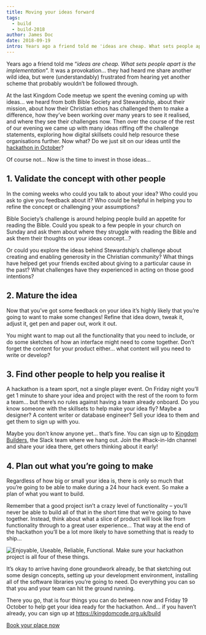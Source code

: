 ```yaml
---
title: Moving your ideas forward
tags:
  - build
  - build-2018
author: James Doc
date: 2018-09-19
intro: Years ago a friend told me 'ideas are cheap. What sets people apart is the implementation'. It was a provokation…
---
```


Years ago a friend told me &#8220;<em>ideas are cheap. What sets people apart is the implementation</em>&#8220;. It was a provokation… they had heard me share another wild idea, but were (understandably) frustrated from hearing yet another scheme that probably wouldn&#8217;t be followed through.

At the last Kingdom Code meetup we spent the evening coming up with ideas… we heard from both Bible Society and Stewardship, about their mission, about how their Christian ethos has challenged them to make a difference, how they&#8217;ve been working over many years to see it realised, and where they see their challenges now. Then over the course of the rest of our evening we came up with many ideas riffing off the challenge statements, exploring how digital skillsets could help resource these organisations further. Now what? Do we just sit on our ideas until the <a href="https://kingdomcode.org.uk/build">hackathon in October</a>?

Of course not… Now is the time to invest in those ideas…

## 1. Validate the concept with other people

In the coming weeks who could you talk to about your idea? Who could you ask to give you feedback about it? Who could be helpful in helping you to refine the concept or challenging your assumptions?

Bible Society&#8217;s challenge is around helping people build an appetite for reading the Bible. Could you speak to a few people in your church on Sunday and ask them about where they struggle with reading the Bible and ask them their thoughts on your ideas concept…?

Or could you explore the ideas behind Stewardship&#8217;s challenge about creating and enabling generosity in the Christian community? What things have helped get your friends excited about giving to a particular cause in the past? What challenges have they experienced in acting on those good intentions?

## 2. Mature the idea

Now that you&#8217;ve got some feedback on your idea it&#8217;s highly likely that you&#8217;re going to want to make some changes! Refine that idea down, tweak it, adjust it, get pen and paper out, work it out.

You might want to map out all the functionality that you need to include, or do some sketches of how an interface might need to come together. Don&#8217;t forget the content for your product either… what content will you need to write or develop?

## 3. Find other people to help you realise it

A hackathon is a team sport, not a single player event. On Friday night you&#8217;ll get 1 minute to share your idea and project with the rest of the room to form a team… but there&#8217;s no rules against having a team already onboard. Do you know someone with the skillsets to help make your idea fly? Maybe a designer? A content writer or database engineer? Sell your idea to them and get them to sign up with you.

Maybe you don&#8217;t know anyone yet… that&#8217;s fine. You can sign up to <a href="http://kingdombuilders.io/">Kingdom Builders</a>, the Slack team where we hang out. Join the #hack-in-ldn channel and share your idea there, get others thinking about it early!

## 4. Plan out what you&#8217;re going to make

Regardless of how big or small your idea is, there is only so much that you&#8217;re going to be able to make during a 24 hour hack event. So make a plan of what you want to build.

Remember that a good project isn&#8217;t a crazy level of functionality &#8211; you&#8217;ll never be able to build all of that in the short time that we&#8217;re going to have together. Instead, think about what a slice of product will look like from functionality through to a great user experience… That way at the end of the hackathon you&#8217;ll be a lot more likely to have something that is ready to ship…

<img src="/_assets/img/blog/kingdom-code-hackathon-mvp-slice.jpg" alt="Enjoyable, Useable, Reliable, Functional. Make sure your hackathon project is all four of these things." style="max-width: 100%" />

It&#8217;s okay to arrive having done groundwork already, be that sketching out some design concepts, setting up your development environment, installing all of the software libraries you&#8217;re going to need. Do everything you can so that you and your team can hit the ground running.

There you go, that is four things you can do between now and Friday 19 October to help get your idea ready for the hackathon. And… if you haven&#8217;t already, you can sign up at <a href="https://kingdomcode.org.uk/build">https://kingdomcode.org.uk/build</a>

<a class="et_pb_promo_button et_pb_button" href="https://kingdomcode.org.uk/build/#tickets">Book your place now</a>
